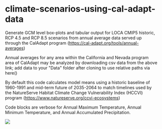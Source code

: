 # climate-scenarios-using-cal-adapt-data
Generate GCM level box-plots and tabular output for LOCA CMIP5 historic, RCP 4.5 and RCP 8.5 scenarios from annual average data served up through the CalAdapt program (https://cal-adapt.org/tools/annual-averages)

Annual averages for any area within the California and Nevada program area of CalAdapt may be analyzed by downloading csv data from the above link; add data to your "Data" folder after cloning to use relative paths via here()

By default this code calculates model means using a historic baseline of 1960-1991 and mid-term future of 2035-2064 to match timelines used by the NatureServe Habitat Climate Change Vulnerability Index (HCCVI) program (https://www.natureserve.org/ccvi-ecosystems)

Code blocks are verbose for Annual Maximum Temperature, Annual Minimum Temperature, and Annual Accumulated Precipitation. 

![](images/TmaxBocplots.png)

